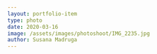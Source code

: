 ```yaml
---
layout: portfolio-item
type: photo
date: 2020-03-16
image: /assets/images/photoshoot/IMG_2235.jpg
author: Susana Madruga
---
```


